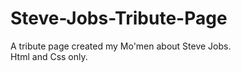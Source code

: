 # Steve-Jobs-Tribute-Page

A tribute page created my Mo'men about Steve Jobs.
<br>
Html and Css only.
